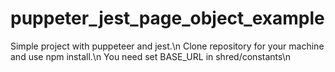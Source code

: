 # puppeter_jest_page_object_example
Simple project with puppeteer and jest.\n
Clone repository for your machine and use npm install.\n
You need set BASE_URL in shred/constants\n
